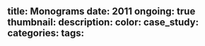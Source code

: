 title: Monograms
date: 2011
ongoing: true
thumbnail:
description:
color:
case_study:
categories:
tags:
---
